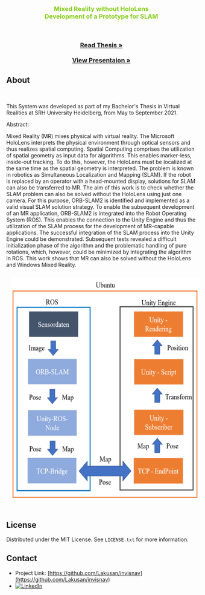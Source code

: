 <!-- PROJECT LOGO -->
<br />
<div align="center">
<h3 align="center">
<span style="color: #84cc16;">Mixed Reality without HoloLens </span>
</br>
<span style="color: #84cc16;">Development of a Prototype for SLAM</span>
  <p align="center">
    </br>
    </br>
    <a href="https://github.com/Lakusan/MR_without_HoloLens/blob/develop/11012049_Bachelor_Thesis.pdf"><strong>Read Thesis »</strong></a>
    <br />
    <br />
    <a href="https://github.com/Lakusan/MR_without_HoloLens/blob/develop/11012049_Kolloquium_Bachelor_Thesis.pdf"><strong>View Presentaion »</strong></a>
</div>


<!-- ABOUT THE PROJECT -->
## About
<div>
    </br>
    <p>
   This System was developed as part of my Bachelor's Thesis in Virtual Realities at SRH University Heidelberg, from May to September 2021.
    </p>
    <p>
    Abstract:
    </p>
    <p>
        Mixed Reality (MR) mixes physical with virtual reality. The Microsoft HoloLens interprets
        the physical environment through optical sensors and thus realizes spatial computing. Spatial
        Computing comprises the utilization of spatial geometry as input data for algorithms. This
        enables marker-less, inside-out tracking. To do this, however, the HoloLens must be
        localized at the same time as the spatial geometry is interpreted. The problem is known in
        robotics as Simultaneous Localization and Mapping (SLAM). If the robot is replaced by an
        operator with a head-mounted display, solutions for SLAM can also be transferred to MR.
        The aim of this work is to check whether the SLAM problem can also be solved without the
        HoloLens using just one camera. For this purpose, ORB-SLAM2 is identified and
        implemented as a valid visual SLAM solution strategy. To enable the subsequent
        development of an MR application, ORB-SLAM2 is integrated into the Robot Operating
        System (ROS). This enables the connection to the Unity Engine and thus the utilization of
        the SLAM process for the development of MR-capable applications. The successful
        integration of the SLAM process into the Unity Engine could be demonstrated. Subsequent
        tests revealed a difficult initialization phase of the algorithm and the problematic handling of
        pure rotations, which, however, could be minimized by integrating the algorithm in ROS.
        This work shows that MR can also be solved without the HoloLens and Windows Mixed
Reality.
    </p>
</div>

<section style="display: grid; grid-template-columns: 1fr; gap: 20px; text-align: center;">
<div style="color: white; padding: 10px; width: 100%; height: 100%; margin: 0; ">
    <img src="SystemConcept.png" alt="Screenshot1" width="600" height="600" style="display: center;"></img>
</div>
</section>
    


<!-- LICENSE -->
## License

Distributed under the MIT License. See `LICENSE.txt` for more information.
</br>

<!-- CONTACT -->
## Contact

* Project Link: [https://github.com/Lakusan/invisnav](https://github.com/Lakusan/invisnav)
* [![LinkedIn][linkedin-shield]][linkedin-url]

<!-- MARKDOWN LINKS & IMAGES -->
<!-- https://www.markdownguide.org/basic-syntax/#reference-style-links -->
[linkedin-shield]: https://img.shields.io/badge/-LinkedIn-black.svg?style=for-the-badge&logo=linkedin&colorB=555
[linkedin-url]: https://www.linkedin.com/in/lakusan